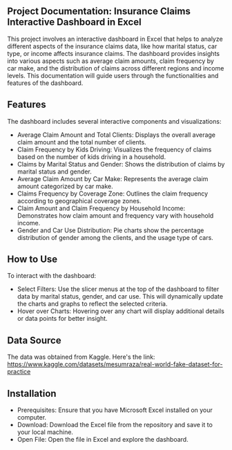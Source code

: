 ## Project Documentation: Insurance Claims Interactive Dashboard in Excel
This project involves an interactive dashboard in Excel that helps to analyze different aspects of the insurance claims data, like how marital status, car type, or income affects insurance claims. The dashboard provides insights into various aspects such as average claim amounts, claim frequency by car make, and the distribution of claims across different regions and income levels. This documentation will guide users through the functionalities and features of the dashboard.

## Features
The dashboard includes several interactive components and visualizations:
- Average Claim Amount and Total Clients: Displays the overall average claim amount and the total number of clients.
- Claim Frequency by Kids Driving: Visualizes the frequency of claims based on the number of kids driving in a household.
- Claims by Marital Status and Gender: Shows the distribution of claims by marital status and gender.
- Average Claim Amount by Car Make: Represents the average claim amount categorized by car make.
- Claims Frequency by Coverage Zone: Outlines the claim frequency according to geographical coverage zones.
- Claim Amount and Claim Frequency by Household Income: Demonstrates how claim amount and frequency vary with household income.
- Gender and Car Use Distribution: Pie charts show the percentage distribution of gender among the clients, and the usage type of cars.

## How to Use
To interact with the dashboard:
- Select Filters: Use the slicer menus at the top of the dashboard to filter data by marital status, gender, and car use. This will dynamically update the charts and graphs to reflect the selected criteria.
- Hover over Charts: Hovering over any chart will display additional details or data points for better insight.

## Data Source
The data was obtained from Kaggle. Here's the link: https://www.kaggle.com/datasets/mesumraza/real-world-fake-dataset-for-practice

## Installation
- Prerequisites: Ensure that you have Microsoft Excel installed on your computer.
- Download: Download the Excel file from the repository and save it to your local machine.
- Open File: Open the file in Excel and explore the dashboard.

